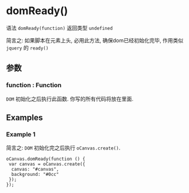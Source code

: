 # domReady()

语法 `domReady(function)` 返回类型 `undefined`

简言之: 如果脚本在元素上头, 必用此方法, 确保dom已经初始化完毕, 作用类似 `jquery` 的 `ready()`

## 参数

### function : Function

`DOM` 初始化之后执行此函数.
你写的所有代码将放在里面.

## Examples

### Example 1

简言之: `DOM` 初始化完之后执行 `oCanvas.create()`.

```
oCanvas.domReady(function () {
 var canvas = oCanvas.create({
  canvas: "#canvas",
  background: "#0cc"
 });
});
```
